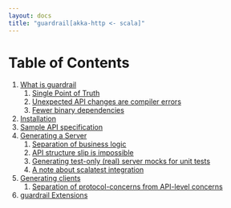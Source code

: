 ```yaml
---
layout: docs
title: "guardrail[akka-http <- scala]"
---
```


Table of Contents
=================

1. [What is guardrail](what-is-guardrail)
   1. [Single Point of Truth](what-is-guardrail#single-point-of-truth)
   1. [Unexpected API changes are compiler errors](what-is-guardrail#unexpected-api-changes-are-compiler-errors)
   1. [Fewer binary dependencies](what-is-guardrail#fewer-binary-dependencies)
1. [Installation](installation)
1. [Sample API specification](sample-api-specification)
1. [Generating a Server](generating-a-server)
   1. [Separation of business logic](generating-a-server#separation-of-business-logic)
   1. [API structure slip is impossible](generating-a-server#api-structure-slip-is-impossible)
   1. [Generating test-only (real) server mocks for unit tests](generating-a-server#generating-test-only-real-server-mocks-for-unit-tests)
   1. [A note about scalatest integration](generating-a-server#a-note-about-scalatest-integration)
1. [Generating clients](generating-clients)
   1. [Separation of protocol-concerns from API-level concerns](generating-clients#separation-of-protocol-concerns-from-api-level-concerns)
1. [guardrail Extensions](guardrail-extensions)
